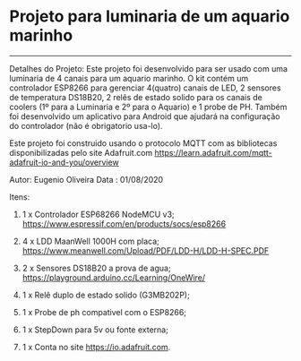#  Projeto para luminaria de um aquario marinho
   ---------------------------------------------

   Detalhes do Projeto:
   Este projeto foi desenvolvido para ser usado com uma luminaria
   de 4 canais para um aquario marinho.
   O kit contém um controlador ESP8266 para gerenciar 4(quatro)
   canais de LED, 2 sensores de temperatura DS18B20, 2 relês de
   estado solido para os canais de coolers (1º para a Luminaria e
   2º para o Aquario) e 1 probe de PH.
   Também foi desenvolvido um aplicativo para Android que ajudará
   na configuração do controlador (não é obrigatorio usa-lo).

   Este projeto foi construido usando o protocolo MQTT com as
   bibliotecas disponibilizadas pelo site Adafruit.com
   https://learn.adafruit.com/mqtt-adafruit-io-and-you/overview

   Autor: Eugenio Oliveira
   Data : 01/08/2020

   Itens:
   1) 1 x Controlador ESP68266 NodeMCU v3;
      https://www.espressif.com/en/products/socs/esp8266

   2) 4 x LDD MaanWell 1000H com placa;
      https://www.meanwell.com/Upload/PDF/LDD-H/LDD-H-SPEC.PDF

   3) 2 x Sensores DS18B20 a prova de agua;
      https://playground.arduino.cc/Learning/OneWire/

   4) 1 x Relê duplo de estado solido (G3MB202P);
   5) 1 x Probe de ph compativel com o ESP8266;
   6) 1 x StepDown para 5v ou fonte externa;
   7) 1 x Conta no site https://io.adafruit.com.

 

